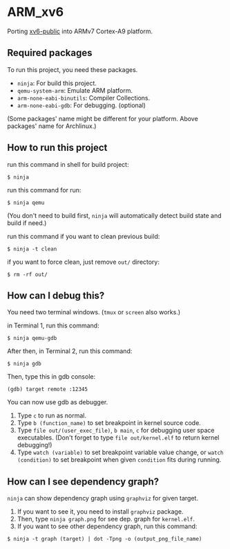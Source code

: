 # ARM_xv6

Porting [xv6-public](http://github.com/mit-pdos/xv6-public.git) into ARMv7 Cortex-A9 platform.

## Required packages

To run this project, you need these packages.

- `ninja`: For build this project.
- `qemu-system-arm`: Emulate ARM platform.
- `arm-none-eabi-binutils`: Compiler Collections.
- `arm-none-eabi-gdb`: For debugging. (optional)

(Some packages' name might be different for your platform. Above packages' name for Archlinux.)

## How to run this project

run this command in shell for build project:
```
$ ninja
```

run this command for run:
```
$ ninja qemu
```
(You don't need to build first, `ninja` will automatically detect build state and build if need.)

run this command if you want to clean previous build:
```
$ ninja -t clean
```

if you want to force clean, just remove `out/` directory:
```
$ rm -rf out/
```

## How can I debug this?

You need two terminal windows. (`tmux` or `screen` also works.)

in Terminal 1, run this command:
```
$ ninja qemu-gdb
```

After then, in Terminal 2, run this command:
```
$ ninja gdb
```

Then, type this in gdb console:
```
(gdb) target remote :12345
```

You can now use gdb as debugger.

1. Type `c` to run as normal.
2. Type `b (function_name)` to set breakpoint in kernel source code.
3. Type `file out/(user_exec_file)`, `b main`, `c` for debugging user space executables. (Don't forget to type `file out/kernel.elf` to return kernel debugging!)
4. Type `watch (variable)` to set breakpoint variable value change, or `watch (condition)` to set breakpoint when given `condition` fits during running.

## How can I see dependency graph?

`ninja` can show dependency graph using `graphviz` for given target.

1. If you want to see it, you need to install `graphviz` package.
2. Then, type `ninja graph.png` for see  dep. graph for `kernel.elf`.
3. If you want to see other dependency graph, run this command:
```
$ ninja -t graph (target) | dot -Tpng -o (output_png_file_name)
```
